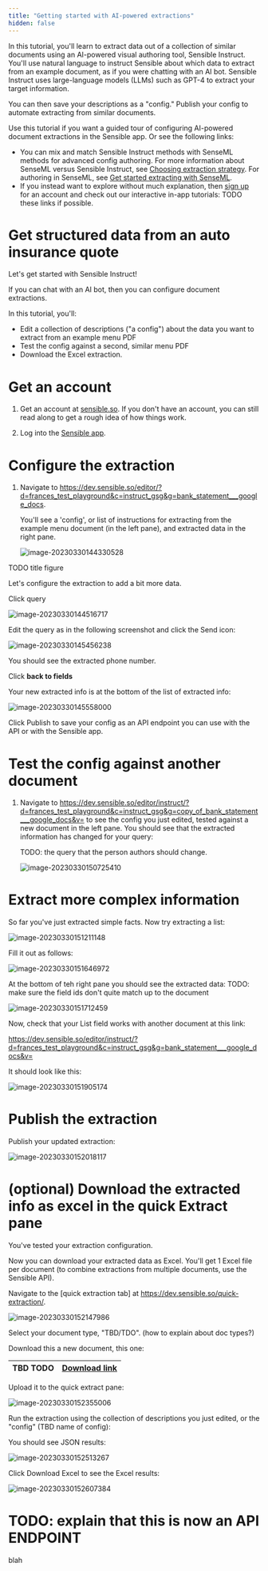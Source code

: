 ```yaml
---
title: "Getting started with AI-powered extractions"
hidden: false
---
```


In this tutorial, you'll learn to extract data out of a collection of similar documents using an AI-powered visual authoring tool, Sensible Instruct. You'll use natural language to instruct Sensible about which data to extract from an example document, as if you were chatting with an AI bot. Sensible Instruct uses large-language models (LLMs) such as GPT-4 to extract your target information.

You can then save your descriptions as a "config." Publish your config to automate extracting from similar documents.  

Use this tutorial if you want a guided tour of configuring AI-powered document extractions in the Sensible app. Or see the following links:

- You can mix and match Sensible Instruct methods with SenseML methods for advanced config authoring.  For more information about SenseML versus Sensible Instruct, see [Choosing extraction strategy](doc:author). For authoring in SenseML, see [Get started extracting with SenseML](doc:getting-started).
- If you instead want to explore without much explanation, then [sign up](https://app.sensible.so/register) for an account and check out our interactive in-app tutorials:  TODO these links if possible.

Get structured data from an auto insurance quote
===

Let's get started with Sensible Instruct!

If you can chat with an AI bot, then you can configure document extractions. 

 In this tutorial, you'll:

- Edit a collection of descriptions ("a config") about the data you want to extract from an example menu PDF
- Test the config against a second, similar menu PDF
- Download the Excel extraction. 

Get an account
====

1. Get an account at [sensible.so](https://app.sensible.so/register).  If you don't have an account, you can still read along to get a rough idea of how things work.

2. Log into the [Sensible app](https://app.sensible.so/signin/).

Configure the extraction
====

1. Navigate to  https://dev.sensible.so/editor/?d=frances_test_playground&c=instruct_gsg&g=bank_statement___google_docs.

   You'll see a 'config', or list of instructions for extracting from the example menu document (in the left pane), and extracted data in the right pane.

   ![image-20230330144330528](C:\Users\franc\AppData\Roaming\Typora\typora-user-images\image-20230330144330528.png)

TODO title figure

Let's configure the extraction to add a bit more data.

Click query

![image-20230330144516717](C:\Users\franc\AppData\Roaming\Typora\typora-user-images\image-20230330144516717.png)



Edit the query as in the following screenshot and click the Send icon:

![image-20230330145456238](C:\Users\franc\AppData\Roaming\Typora\typora-user-images\image-20230330145456238.png)

You should see the extracted phone number.

Click **back to fields**

Your new extracted info is at the bottom of the list of extracted info:

![image-20230330145558000](C:\Users\franc\AppData\Roaming\Typora\typora-user-images\image-20230330145558000.png)

Click Publish to save your config as an API endpoint you can use with the API or with the Sensible app.







Test the config against another document
===

1. Navigate to https://dev.sensible.so/editor/instruct/?d=frances_test_playground&c=instruct_gsg&g=copy_of_bank_statement___google_docs&v= to see the config you just edited, tested against a new document in the left pane. You should see that the extracted information has changed for your query:

   TODO: the query that the person authors should change.
   
   ![image-20230330150725410](C:\Users\franc\AppData\Roaming\Typora\typora-user-images\image-20230330150725410.png)


Extract more complex information
===

So far you've just extracted simple facts. Now try extracting a list:

![image-20230330151211148](C:\Users\franc\AppData\Roaming\Typora\typora-user-images\image-20230330151211148.png)





Fill it out as follows:

![image-20230330151646972](C:\Users\franc\AppData\Roaming\Typora\typora-user-images\image-20230330151646972.png)



At the bottom of teh right pane you should see the extracted data: TODO: make sure the field ids don't quite match up to the document

![image-20230330151712459](C:\Users\franc\AppData\Roaming\Typora\typora-user-images\image-20230330151712459.png)



Now, check that your List field works with another document at this link: 

https://dev.sensible.so/editor/instruct/?d=frances_test_playground&c=instruct_gsg&g=bank_statement___google_docs&v=

It should look like this:

![image-20230330151905174](C:\Users\franc\AppData\Roaming\Typora\typora-user-images\image-20230330151905174.png)



Publish the extraction
===

Publish your updated extraction:

![image-20230330152018117](C:\Users\franc\AppData\Roaming\Typora\typora-user-images\image-20230330152018117.png)

(optional) Download the extracted info as excel in the quick Extract pane
===

You've tested your extraction configuration.

Now you can download your extracted data as Excel. You'll get 1 Excel file per document (to combine extractions from multiple documents, use the Sensible API).

Navigate to the [quick extraction tab] at  https://dev.sensible.so/quick-extraction/.



![image-20230330152147986](C:\Users\franc\AppData\Roaming\Typora\typora-user-images\image-20230330152147986.png)



Select your document type, "TBD/TDO". (how to explain about doc types?)



Download this a new document, this one:

| TBD TODO | [Download link](https://github.com/sensible-hq/sensible-docs/blob/main/readme-sync/assets/v0/pdfs/tbd_todo.pdf) |
| -------- | ------------------------------------------------------------ |

Upload it to the quick extract pane:

![image-20230330152355006](C:\Users\franc\AppData\Roaming\Typora\typora-user-images\image-20230330152355006.png)

Run the extraction using the collection of descriptions you just edited, or the "config" (TBD name of config):

You should see JSON results:



![image-20230330152513267](C:\Users\franc\AppData\Roaming\Typora\typora-user-images\image-20230330152513267.png)

Click Download Excel to see the Excel results:



![image-20230330152607384](C:\Users\franc\AppData\Roaming\Typora\typora-user-images\image-20230330152607384.png)



TODO: explain that this is now an API ENDPOINT
===

blah



 